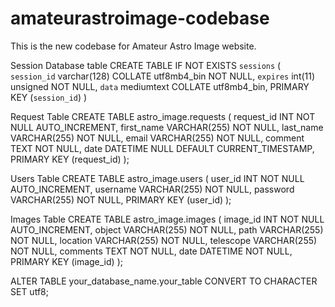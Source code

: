 # amateurastroimage-codebase
This is the new codebase for Amateur Astro Image website.

Session Database table
CREATE TABLE IF NOT EXISTS `sessions` (
  `session_id` varchar(128) COLLATE utf8mb4_bin NOT NULL,
  `expires` int(11) unsigned NOT NULL,
  `data` mediumtext COLLATE utf8mb4_bin,
  PRIMARY KEY (`session_id`)
)

Request Table
CREATE TABLE astro_image.requests (
  request_id INT NOT NULL AUTO_INCREMENT,
  first_name VARCHAR(255) NOT NULL,
  last_name VARCHAR(255) NOT NULL,
  email VARCHAR(255) NOT NULL,
  comment TEXT NOT NULL,
  date DATETIME NULL DEFAULT CURRENT_TIMESTAMP,
  PRIMARY KEY (request_id)
);

Users Table
CREATE TABLE astro_image.users (
  user_id INT NOT NULL AUTO_INCREMENT,
  username VARCHAR(255) NOT NULL,
  password VARCHAR(255) NOT NULL,
  PRIMARY KEY (user_id)
);

Images Table
CREATE TABLE astro_image.images (
  image_id INT NOT NULL AUTO_INCREMENT,
  object VARCHAR(255) NOT NULL,
  path VARCHAR(255) NOT NULL,
  location VARCHAR(255) NOT NULL,
  telescope VARCHAR(255) NOT NULL,
  comments TEXT NOT NULL,
  date DATETIME NOT NULL,
  PRIMARY KEY (image_id)
);

ALTER TABLE your_database_name.your_table CONVERT TO CHARACTER SET utf8;
